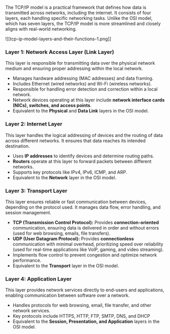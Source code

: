 The TCP/IP model is a practical framework that defines how data is transmitted across networks, including the internet. It consists of four layers, each handling specific networking tasks. Unlike the OSI model, which has seven layers, the TCP/IP model is more streamlined and closely aligns with real-world networking.

![[tcp-ip-model-layers-and-their-functions-1.png]]
### **Layer 1: Network Access Layer (Link Layer)**

This layer is responsible for transmitting data over the physical network medium and ensuring proper addressing within the local network.

- Manages hardware addressing (MAC addresses) and data framing.
- Includes Ethernet (wired networks) and Wi-Fi (wireless networks).
- Responsible for handling error detection and correction within a local network.
- Network devices operating at this layer include **network interface cards (NICs), switches, and access points**.
- Equivalent to the **Physical** and **Data Link** layers in the OSI model.

### **Layer 2: Internet Layer**

This layer handles the logical addressing of devices and the routing of data across different networks. It ensures that data reaches its intended destination.

- Uses **IP addresses** to identify devices and determine routing paths.
- **Routers** operate at this layer to forward packets between different networks.
- Supports key protocols like IPv4, IPv6, ICMP, and ARP.
- Equivalent to the **Network** layer in the OSI model.

### **Layer 3: Transport Layer**

This layer ensures reliable or fast communication between devices, depending on the protocol used. It manages data flow, error handling, and session management.

- **TCP (Transmission Control Protocol):** Provides **connection-oriented** communication, ensuring data is delivered in order and without errors (used for web browsing, emails, file transfers).
- **UDP (User Datagram Protocol):** Provides **connectionless** communication with minimal overhead, prioritizing speed over reliability (used for real-time applications like VoIP, gaming, and video streaming).
- Implements flow control to prevent congestion and optimize network performance.
- Equivalent to the **Transport** layer in the OSI model.

### **Layer 4: Application Layer**

This layer provides network services directly to end-users and applications, enabling communication between software over a network.

- Handles protocols for web browsing, email, file transfer, and other network services.
- Key protocols include HTTPS, HTTP, FTP, SMTP, DNS, and DHCP
- Equivalent to the **Session, Presentation, and Application** layers in the OSI model.